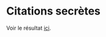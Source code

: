# Citations secrètes

Voir le résultat [ici](https://www.vbeaulieu.com/portfolio/citations-secretes).
